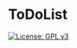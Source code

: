 # ToDoList
[![License: GPL v3](https://img.shields.io/badge/License-GPLv3-blue.svg)](https://www.gnu.org/licenses/gpl-3.0)
